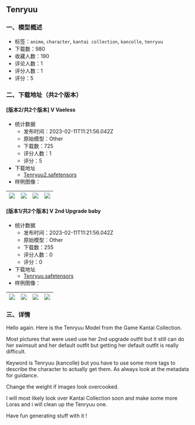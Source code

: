 ## Tenryuu
### 一、模型概述

- 标签：`anime`, `character`, `kantai collection`, `kancolle`, `tenryuu`
- 下载数：980
- 收藏人数：190
- 评论人数：1
- 评分人数：1
- 评分：5

### 二、下载地址（共2个版本）

#### [版本2/共2个版本] V Vaeless

- 统计数据
  - 发布时间：2023-02-11T11:21:56.042Z
  - 原始模型：Other
  - 下载数：725
  - 评分人数：1
  - 评分：5
- 下载地址
  - [Tenryuu2.safetensors](https://civitai.com/api/download/models/9450)
- 样例图像：

| <img src="https://image.civitai.com/xG1nkqKTMzGDvpLrqFT7WA/ac6285cb-913c-47b4-328c-ba1f5134a400/width=450/90884.jpeg" /> | <img src="https://image.civitai.com/xG1nkqKTMzGDvpLrqFT7WA/cc228f02-8c48-4885-a4ae-33740e958a00/width=450/90881.jpeg" /> | <img src="https://image.civitai.com/xG1nkqKTMzGDvpLrqFT7WA/2723d936-9e31-40b4-4e43-32be00bf8400/width=450/90882.jpeg" /> | <img src="https://image.civitai.com/xG1nkqKTMzGDvpLrqFT7WA/4a9d0666-cff2-47e2-cd0d-34974d95b200/width=450/90883.jpeg" /> |
| ---- | ---- | ---- | ---- |

#### [版本1/共2个版本] V 2nd Upgrade baby

- 统计数据
  - 发布时间：2023-02-11T11:21:56.042Z
  - 原始模型：Other
  - 下载数：255
  - 评分人数：0
  - 评分：0
- 下载地址
  - [Tenryuu.safetensors](https://civitai.com/api/download/models/8595)
- 样例图像：

| <img src="https://image.civitai.com/xG1nkqKTMzGDvpLrqFT7WA/92ec8983-ff2b-4f24-60f0-adf3532fc500/width=450/81776.jpeg" /> | <img src="https://image.civitai.com/xG1nkqKTMzGDvpLrqFT7WA/9920832a-71a5-4f63-fea7-37b9227b7000/width=450/81781.jpeg" /> | <img src="https://image.civitai.com/xG1nkqKTMzGDvpLrqFT7WA/9f327523-e321-4007-4f63-1a503ca6fa00/width=450/81780.jpeg" /> | <img src="https://image.civitai.com/xG1nkqKTMzGDvpLrqFT7WA/454d7684-46c1-48b0-dea6-c128cab9c400/width=450/81779.jpeg" /> |
| ---- | ---- | ---- | ---- |


### 三、详情
<p>Hello again. Here is the Tenryuu Model from the Game Kantai Collection.</p><p>Most pictures that were used use her 2nd upgrade outfit but it still can do her swimsuit and her default outfit but getting her default outfit is really difficult.</p><p>Keyword is Tenryuu (kancolle) but you have to use some more tags to describe the character to actually get them. As always look at the metadata for guidance.</p><p>Change the weight if images look overcooked.</p><p>I will most likely look over Kantai Collection soon and make some more Loras and i will clean up the Tenryuu one.</p><p>Have fun generating stuff with it !</p>